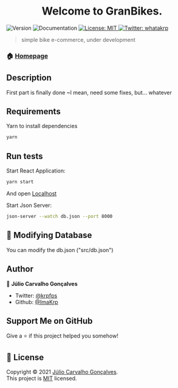 <h1 align="center">Welcome to GranBikes. </h1>
<p>
  <img alt="Version" src="https://img.shields.io/badge/version-0.1-blue.svg?cacheSeconds=2592000" />
  
  <a target="_blank">
    <img alt="Documentation" src="https://img.shields.io/badge/documentation-yes-brightgreen.svg" />
  </a>
  <a href="https://choosealicense.com/licenses/mit/" target="_blank">
    <img alt="License: MIT" src="https://img.shields.io/badge/License-MIT-yellow.svg" />
  </a>
  <a href="https://twitter.com/whatakrp" target="_blank">
    <img alt="Twitter: whatakrp" src="https://img.shields.io/twitter/follow/krpfps.svg?style=social" />
  </a>
</p>

> simple bike e-commerce, under development

### 🏠 [Homepage](https://github.com/ImaKrp/BicicletariaReact)

## Description

First part is finally done  ~I mean, need some fixes, but... whatever

## Requirements

Yarn to install dependencies

 ```sh
yarn
```

## Run tests

Start React Application:
```sh
yarn start
```

And open [Localhost](http://localhost:3000)

Start Json Server:
```sh
json-server --watch db.json --port 8000
```

## 📑 Modifying Database 

You can modify the db.json ("src/db.json")

## Author

👤 **Júlio Carvalho Gonçalves**

* Twitter: [@krpfps](https://twitter.com/whatakrp)
* Github: [@ImaKrp](https://github.com/ImaKrp)

## Support Me on GitHub

Give a ⭐️ if this project helped you somehow!

## 📝 License

Copyright © 2021 [Júlio Carvalho Gonçalves](https://github.com/ImaKrp).<br />
This project is [MIT](https://github.com/ImaKrp/BicicletariaReact/blob/master/LICENSE) licensed.
